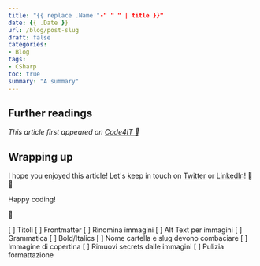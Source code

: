 ```yaml
---
title: "{{ replace .Name "-" " " | title }}"
date: {{ .Date }}
url: /blog/post-slug
draft: false
categories:
- Blog
tags:
- CSharp
toc: true
summary: "A summary"
---
```



## Further readings

_This article first appeared on [Code4IT 🐧](https://www.code4it.dev/)_


## Wrapping up


I hope you enjoyed this article! Let's keep in touch on [Twitter](https://twitter.com/BelloneDavide) or [LinkedIn](https://www.linkedin.com/in/BelloneDavide/)! 🤜🤛

Happy coding!

🐧


[ ] Titoli
[ ] Frontmatter
[ ] Rinomina immagini
[ ] Alt Text per immagini
[ ] Grammatica
[ ] Bold/Italics
[ ] Nome cartella e slug devono combaciare
[ ] Immagine di copertina
[ ] Rimuovi secrets dalle immagini
[ ] Pulizia formattazione
